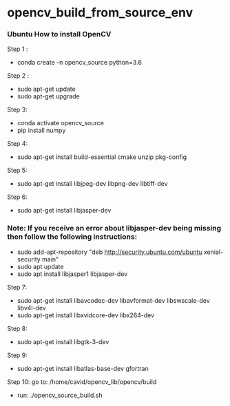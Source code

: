 # opencv_build_from_source_env
### Ubuntu How to install OpenCV

Step 1 : 
- conda create -n opencv_source python=3.6

Step 2 :
- sudo apt-get update
- sudo apt-get upgrade

Step 3:
- conda activate opencv_source
- pip install numpy

Step 4:
- sudo apt-get install build-essential cmake unzip pkg-config

Step 5:
- sudo apt-get install libjpeg-dev libpng-dev libtiff-dev

Step 6:
- sudo apt-get install libjasper-dev
### Note: If you receive an error about libjasper-dev being missing then follow the following instructions:
- sudo add-apt-repository "deb http://security.ubuntu.com/ubuntu xenial-security main"
- sudo apt update
- sudo apt install libjasper1 libjasper-dev

Step 7:
- sudo apt-get install libavcodec-dev libavformat-dev libswscale-dev libv4l-dev
- sudo apt-get install libxvidcore-dev libx264-dev

Step 8:
- sudo apt-get install libgtk-3-dev

Step 9:
- sudo apt-get install libatlas-base-dev gfortran

Step 10:
go to: /home/cavid/opencv_lib/opencv/build 
- run:   ./opencv_source_build.sh 





